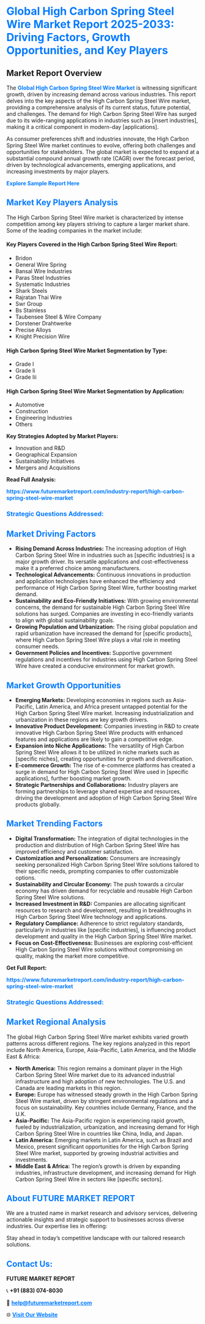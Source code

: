<h1 style="color: #007BFF;">Global High Carbon Spring Steel Wire Market Report 2025-2033: Driving Factors, Growth Opportunities, and Key Players</h1>

<section id="overview">
<h2>Market Report Overview</h2>
<p>The <a href="https://www.futuremarketreport.com/industry-report/high-carbon-spring-steel-wire-market" style="color: #007BFF; text-decoration: none;"><strong>Global High Carbon Spring Steel Wire Market</strong></a> is witnessing significant growth, driven by increasing demand across various industries. This report delves into the key aspects of the High Carbon Spring Steel Wire market, providing a comprehensive analysis of its current status, future potential, and challenges. The demand for High Carbon Spring Steel Wire has surged due to its wide-ranging applications in industries such as [insert industries], making it a critical component in modern-day [applications].</p>
<p>As consumer preferences shift and industries innovate, the High Carbon Spring Steel Wire market continues to evolve, offering both challenges and opportunities for stakeholders. The global market is expected to expand at a substantial compound annual growth rate (CAGR) over the forecast period, driven by technological advancements, emerging applications, and increasing investments by major players.</p>
</section>

<section id="overview">
<p><a href="https://www.futuremarketreport.com/request-sample/reportId=31017" style="color: #007BFF; text-decoration: none;"><strong>Explore Sample Report Here</strong></a></p>
</section>

<section id="key-players">
<h2 style="color: #007BFF;">Market Key Players Analysis</h2>
<p>The High Carbon Spring Steel Wire market is characterized by intense competition among key players striving to capture a larger market share. Some of the leading companies in the market include:</p>
<h4>Key Players Covered in the High Carbon Spring Steel Wire Report:</h4>
<ul><li>Bridon</li><li>General Wire Spring</li><li>Bansal Wire Industries</li><li>Paras Steel Industries</li><li>Systematic Industries</li><li>Shark Steels</li><li>Rajratan Thai Wire</li><li>Swr Group</li><li>Bs Stainless</li><li>Taubensee Steel &amp; Wire Company</li><li>Dorstener Drahtwerke</li><li>Precise Alloys</li><li>Knight Precision Wire</li></ul>
<h4>High Carbon Spring Steel Wire Market Segmentation by Type:</h4>
<ul><li>Grade I</li><li>Grade Ii</li><li>Grade Iii</li></ul>

<h4>High Carbon Spring Steel Wire Market Segmentation by Application:</h4>
<ul><li>Automotive</li><li>Construction</li><li>Engineering Industries</li><li>Others</li></ul>
<p><strong>Key Strategies Adopted by Market Players:</strong></p>
<ul>
<li>Innovation and R&D</li>
<li>Geographical Expansion</li>
<li>Sustainability Initiatives</li>
<li>Mergers and Acquisitions</li>
</ul>
</section>

<section>
<p><strong>Read Full Analysis: </strong></p><a href="https://www.futuremarketreport.com/industry-report/high-carbon-spring-steel-wire-market" style="color: #007BFF; text-decoration: none;"><strong>https://www.futuremarketreport.com/industry-report/high-carbon-spring-steel-wire-market</strong></a>
<h3 style="color: #007BFF;">Strategic Questions Addressed:</h3>
</section>

<section id="driving-factors">
<h2 style="color: #007BFF;">Market Driving Factors</h2>
<ul>
<li><strong>Rising Demand Across Industries:</strong> The increasing adoption of High Carbon Spring Steel Wire in industries such as [specific industries] is a major growth driver. Its versatile applications and cost-effectiveness make it a preferred choice among manufacturers.</li>
<li><strong>Technological Advancements:</strong> Continuous innovations in production and application technologies have enhanced the efficiency and performance of High Carbon Spring Steel Wire, further boosting market demand.</li>
<li><strong>Sustainability and Eco-Friendly Initiatives:</strong> With growing environmental concerns, the demand for sustainable High Carbon Spring Steel Wire solutions has surged. Companies are investing in eco-friendly variants to align with global sustainability goals.</li>
<li><strong>Growing Population and Urbanization:</strong> The rising global population and rapid urbanization have increased the demand for [specific products], where High Carbon Spring Steel Wire plays a vital role in meeting consumer needs.</li>
<li><strong>Government Policies and Incentives:</strong> Supportive government regulations and incentives for industries using High Carbon Spring Steel Wire have created a conducive environment for market growth.</li>
</ul>
</section>

<section id="growth-opportunities">
<h2 style="color: #007BFF;">Market Growth Opportunities</h2>
<ul>
<li><strong>Emerging Markets:</strong> Developing economies in regions such as Asia-Pacific, Latin America, and Africa present untapped potential for the High Carbon Spring Steel Wire market. Increasing industrialization and urbanization in these regions are key growth drivers.</li>
<li><strong>Innovative Product Development:</strong> Companies investing in R&D to create innovative High Carbon Spring Steel Wire products with enhanced features and applications are likely to gain a competitive edge.</li>
<li><strong>Expansion into Niche Applications:</strong> The versatility of High Carbon Spring Steel Wire allows it to be utilized in niche markets such as [specific niches], creating opportunities for growth and diversification.</li>
<li><strong>E-commerce Growth:</strong> The rise of e-commerce platforms has created a surge in demand for High Carbon Spring Steel Wire used in [specific applications], further boosting market growth.</li>
<li><strong>Strategic Partnerships and Collaborations:</strong> Industry players are forming partnerships to leverage shared expertise and resources, driving the development and adoption of High Carbon Spring Steel Wire products globally.</li>
</ul>
</section>

<section id="trending-factors">
<h2 style="color: #007BFF;">Market Trending Factors</h2>
<ul>
<li><strong>Digital Transformation:</strong> The integration of digital technologies in the production and distribution of High Carbon Spring Steel Wire has improved efficiency and customer satisfaction.</li>
<li><strong>Customization and Personalization:</strong> Consumers are increasingly seeking personalized High Carbon Spring Steel Wire solutions tailored to their specific needs, prompting companies to offer customizable options.</li>
<li><strong>Sustainability and Circular Economy:</strong> The push towards a circular economy has driven demand for recyclable and reusable High Carbon Spring Steel Wire solutions.</li>
<li><strong>Increased Investment in R&D:</strong> Companies are allocating significant resources to research and development, resulting in breakthroughs in High Carbon Spring Steel Wire technology and applications.</li>
<li><strong>Regulatory Compliance:</strong> Adherence to strict regulatory standards, particularly in industries like [specific industries], is influencing product development and quality in the High Carbon Spring Steel Wire market.</li>
<li><strong>Focus on Cost-Effectiveness:</strong> Businesses are exploring cost-efficient High Carbon Spring Steel Wire solutions without compromising on quality, making the market more competitive.</li>
</ul>
</section>

<section>
<p><strong>Get Full Report: </strong></p><a href="https://www.futuremarketreport.com/industry-report/high-carbon-spring-steel-wire-market" style="color: #007BFF; text-decoration: none;"><strong>https://www.futuremarketreport.com/industry-report/high-carbon-spring-steel-wire-market</strong></a>
<h3 style="color: #007BFF;">Strategic Questions Addressed:</h3>
</section>


<section id="regional-analysis">
<h2 style="color: #007BFF;">Market Regional Analysis</h2>
<p>The global High Carbon Spring Steel Wire market exhibits varied growth patterns across different regions. The key regions analyzed in this report include North America, Europe, Asia-Pacific, Latin America, and the Middle East & Africa:</p>
<ul>
<li><strong>North America:</strong> This region remains a dominant player in the High Carbon Spring Steel Wire market due to its advanced industrial infrastructure and high adoption of new technologies. The U.S. and Canada are leading markets in this region.</li>
<li><strong>Europe:</strong> Europe has witnessed steady growth in the High Carbon Spring Steel Wire market, driven by stringent environmental regulations and a focus on sustainability. Key countries include Germany, France, and the U.K.</li>
<li><strong>Asia-Pacific:</strong> The Asia-Pacific region is experiencing rapid growth, fueled by industrialization, urbanization, and increasing demand for High Carbon Spring Steel Wire in countries like China, India, and Japan.</li>
<li><strong>Latin America:</strong> Emerging markets in Latin America, such as Brazil and Mexico, present significant opportunities for the High Carbon Spring Steel Wire market, supported by growing industrial activities and investments.</li>
<li><strong>Middle East & Africa:</strong> The region’s growth is driven by expanding industries, infrastructure development, and increasing demand for High Carbon Spring Steel Wire in sectors like [specific sectors].</li>
</ul>
</section>

<footer>
<h2 style="color: #007BFF;">About FUTURE MARKET REPORT</h2>
<p>We are a trusted name in market research and advisory services, delivering actionable insights and strategic support to businesses across diverse industries. Our expertise lies in offering:</p>

<p>Stay ahead in today’s competitive landscape with our tailored research solutions.</p>

<h2 style="color: #007BFF;">Contact Us:</h2>
<p><strong>FUTURE MARKET REPORT</strong></p>
<p>📞 <strong>+91 (883) 074-8030</strong></p>
<p>📧 <strong><a href="mailto:help@futuremarketreport.com" style="color: #007BFF;">help@futuremarketreport.com</a></strong></p>
<p>🌐 <strong><a href="https://www.futuremarketreport.com/" style="color: #007BFF;">Visit Our Website</a></strong></p>
</footer>